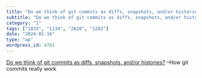 ```yaml
---
title: "Do we think of git commits as diffs, snapshots, and/or histories?"
subtitle: "Do we think of git commits as diffs, snapshots, and/or histories?"
category: "1"
tags: ["1033", "1134", "2620", "1282"]
date: "2024-01-16"
type: "wp"
wordpress_id: 4781
---
```

[ Do we think of git commits as diffs, snapshots, and/or histories?]( https://jvns.ca/blog/2024/01/05/do-we-think-of-git-commits-as-diffs--snapshots--or-histories/) –How git commits really work